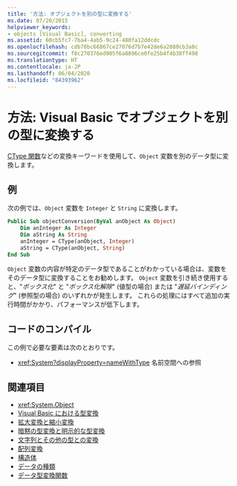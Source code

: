 ```yaml
---
title: '方法: オブジェクトを別の型に変換する'
ms.date: 07/20/2015
helpviewer_keywords:
- objects [Visual Basic], converting
ms.assetid: 60cb5fc7-7ba4-4ab5-9c24-480fa12ddcdc
ms.openlocfilehash: cdb78bc66867ce27076d7b7e42de6a2880cb3a8c
ms.sourcegitcommit: f8c270376ed905f6a8896ce0fe25b4f4b38ff498
ms.translationtype: HT
ms.contentlocale: ja-JP
ms.lasthandoff: 06/04/2020
ms.locfileid: "84393962"
---
```

# <a name="how-to-convert-an-object-to-another-type-in-visual-basic"></a>方法: Visual Basic でオブジェクトを別の型に変換する
[CType 関数](../../../language-reference/functions/ctype-function.md)などの変換キーワードを使用して、`Object` 変数を別のデータ型に変換します。  
  
## <a name="example"></a>例  
 次の例では、`Object` 変数を `Integer` と `String` に変換します。  
  
```vb  
Public Sub objectConversion(ByVal anObject As Object)  
    Dim anInteger As Integer  
    Dim aString As String  
    anInteger = CType(anObject, Integer)  
    aString = CType(anObject, String)  
End Sub  
```  
  
 `Object` 変数の内容が特定のデータ型であることがわかっている場合は、変数をそのデータ型に変換することをお勧めします。 `Object` 変数を引き続き使用すると、"*ボックス化*" と "*ボックス化解除*" (値型の場合) または "*遅延バインディング*" (参照型の場合) のいずれかが発生します。 これらの処理にはすべて追加の実行時間がかかり、パフォーマンスが低下します。  
  
## <a name="compile-the-code"></a>コードのコンパイル  
 この例で必要な要素は次のとおりです。  
  
- <xref:System?displayProperty=nameWithType> 名前空間への参照  
  
## <a name="see-also"></a>関連項目

- <xref:System.Object>
- [Visual Basic における型変換](type-conversions.md)
- [拡大変換と縮小変換](widening-and-narrowing-conversions.md)
- [暗黙の型変換と明示的な型変換](implicit-and-explicit-conversions.md)
- [文字列とその他の型との変換](conversions-between-strings-and-other-types.md)
- [配列変換](array-conversions.md)
- [構造体](structures.md)
- [データの種類](../../../language-reference/data-types/index.md)
- [データ型変換関数](../../../language-reference/functions/type-conversion-functions.md)
